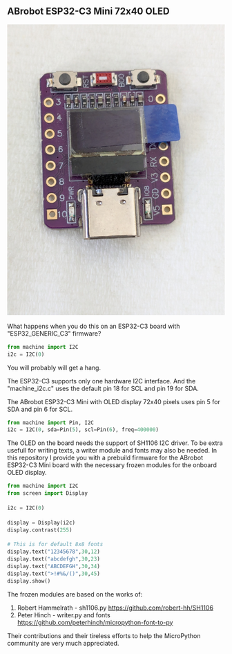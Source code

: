 

## ABrobot ESP32-C3 Mini 72x40 OLED

![ABrobotEsp32C3Mini](foto/ABrobot_esp32c3_mini_oled.jpg "ABrobot ESP32-C3 MINI")

What happens when you do this on an ESP32-C3 board with "ESP32_GENERIC_C3" firmware?

```py
from machine import I2C
i2c = I2C(0)
```

You will probably will get a hang.

The ESP32-C3 supports only one hardware I2C interface. And the "machine_i2c.c" uses the default pin 18 for SCL and pin 19 for SDA.

The ABrobot ESP32-С3 Mini with OLED display 72x40 pixels uses pin 5 for SDA and pin 6 for SCL.

```py
from machine import Pin, I2C
i2c = I2C(0, sda=Pin(5), scl=Pin(6), freq=400000)
```

The OLED on the board needs the support of SH1106 I2C driver. To be extra usefull for writing texts, a writer module and fonts may also be needed. In this repository I provide you with a prebuild firmware for the ABrobot ESP32-С3 Mini board with the necessary frozen modules for the onboard OLED display.

```py
from machine import I2C
from screen import Display

i2c = I2C(0)

display = Display(i2c)
display.contrast(255)

# This is for default 8x8 fonts
display.text("12345678",30,12)
display.text("abcdefgh",30,23)
display.text("ABCDEFGH",30,34)
display.text(">!#%&/()",30,45)
display.show()

```

The frozen modules are based on the works of:

1. Robert Hammelrath - sh1106.py https://github.com/robert-hh/SH1106
2. Peter Hinch - writer.py and fonts https://github.com/peterhinch/micropython-font-to-py

Their contributions and their tireless efforts to help the MicroPython community are very much appreciated.



